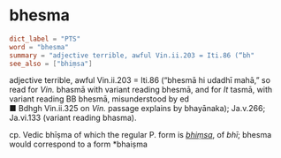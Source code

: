 # bhesma

``` toml
dict_label = "PTS"
word = "bhesma"
summary = "adjective terrible, awful Vin.ii.203 = Iti.86 (“bh"
see_also = ["bhiṃsa"]
```

adjective terrible, awful Vin.ii.203 = Iti.86 (“bhesmā hi udadhī mahā,” so read for *Vin.* bhasmā with variant reading bhesmā, and for *It* tasmā, with variant reading BB bhesmā, misunderstood by ed  
■ Bdhgh Vin.ii.325 on *Vin.* passage explains by bhayānaka); Ja.v.266; Ja.vi.133 (variant reading bhasma).

cp. Vedic bhīṣma of which the regular P. form is *[bhiṃsa](bhiṃsa.md)*, of *bhī*; bhesma would correspond to a form \*bhaiṣma

